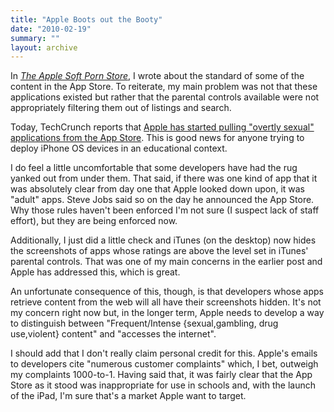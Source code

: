 ```yaml
---
title: "Apple Boots out the Booty"
date: "2010-02-19"
summary: ""
layout: archive
---
```


In _[The Apple Soft Porn Store](/blog/2010/1/20/the-apple-soft-porn-store.html)_, I wrote about the standard of some of the content in the App Store. To reiterate, my main problem was not that these applications existed but rather that the parental controls available were not appropriately filtering them out of listings and search.

Today, TechCrunch reports that [Apple has started pulling "overtly sexual" applications from the App Store](http://techcrunch.com/2010/02/18/did-apple-just-ban-sexual-content-from-the-app-store/). This is good news for anyone trying to deploy iPhone OS devices in an educational context.

I do feel a little uncomfortable that some developers have had the rug yanked out from under them. That said, if there was one kind of app that it was absolutely clear from day one that Apple looked down upon, it was "adult" apps. Steve Jobs said so on the day he announced the App Store. Why those rules haven't been enforced I'm not sure (I suspect lack of staff effort), but they are being enforced now.

Additionally, I just did a little check and iTunes (on the desktop) now hides the screenshots of apps whose ratings are above the level set in iTunes' parental controls. That was one of my main concerns in the earlier post and Apple has addressed this, which is great.

An unfortunate consequence of this, though, is that developers whose apps retrieve content from the web will all have their screenshots hidden. It's not my concern right now but, in the longer term, Apple needs to develop a way to distinguish between "Frequent/Intense {sexual,gambling, drug use,violent} content" and "accesses the internet".

I should add that I don't really claim personal credit for this. Apple's emails to developers cite "numerous customer complaints" which, I bet, outweigh my complaints 1000-to-1. Having said that, it was fairly clear that the App Store as it stood was inappropriate for use in schools and, with the launch of the iPad, I'm sure that's a market Apple want to target.
